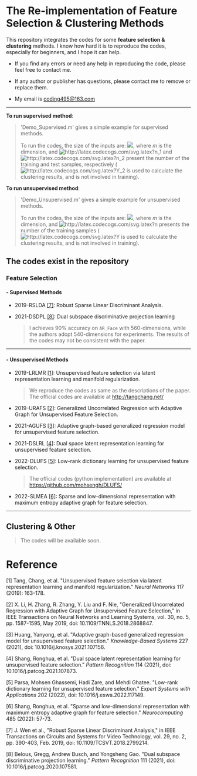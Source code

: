 

# The Re-implementation of Feature Selection & Clustering Methods

This repository integrates the codes for some **feature selection & clustering** methods. I know how hard it is to reproduce the codes, especially for beginners, and I hope it can help.

- If you find any errors or need any help in reproducing the code, please feel free to contact me. 

- If any author or publisher has questions, please contact me to remove or replace them.

- My email is coding495@163.com

---

**To run supervised method**:

> 'Demo_Supervised.m' gives a simple example for supervised methods. 
>
> To run the codes, the size of the inputs are: <img src="https://latex.codecogs.com/svg.image?X_1\in&space;\mathbb{R}^{m\times&space;n_1},&space;X_2\in&space;\mathbb{R}^{m\times&space;n_2},&space;Y_1\in&space;\mathbb{R}^{n_1\times&space;1},&space;Y_2\in&space;\mathbb{R}^{n_2\times&space;1}" />, where *m* is the dimension, and <img src="http://latex.codecogs.com/svg.latex?n_1" title="http://latex.codecogs.com/svg.latex?n_1" /> and <img src="http://latex.codecogs.com/svg.latex?n_2" title="http://latex.codecogs.com/svg.latex?n_2" /> present the number of the training and test samples, respectively (<img src="http://latex.codecogs.com/svg.latex?Y_2" title="http://latex.codecogs.com/svg.latex?Y_2" /> is used to calculate the clustering results, and is not involved in training).

**To run unsupervised method**:

> 'Demo_Unsupervised.m' gives a simple example for unsupervised methods. 
>
> To run the codes, the size of the inputs are: <img src="https://latex.codecogs.com/svg.image?X\in&space;\mathbb{R}^{m\times&space;n},&space;Y\in&space;\mathbb{R}^{n\times&space;1}" />, where *m* is the dimension, and <img src="http://latex.codecogs.com/svg.latex?n" title="http://latex.codecogs.com/svg.latex?n" /> presents the number of the training samples (<img src="http://latex.codecogs.com/svg.latex?Y" title="http://latex.codecogs.com/svg.latex?Y" /> is used to calculate the clustering results, and is not involved in training).

## The codes exist in the repository

### Feature Selection

#### - Supervised Methods

- 2019-RSLDA [[7]](https://ieeexplore.ieee.org/abstract/document/8272002): Robust Sparse Linear Discriminant Analysis.

- 2021-DSDPL [[8]](https://www.sciencedirect.com/science/article/pii/S0031320320303848): Dual subspace discriminative projection learning

  > I achieves 90% accuracy on `AR_Face` with 560-dimensions, while the authors adopt 540-dimensions for experiments. The results of the codes may not be consistent with the paper.

---

#### - Unsupervised Methods

- 2019-LRLMR [[1]](https://www.sciencedirect.com/science/article/pii/S0893608019301212): Unsupervised feature selection via latent representation learning and manifold regularization.

  > We reproduce the codes as same as the descriptions of the paper. The official codes are available at http://tangchang.net/

- 2019-URAFS [[2]](https://ieeexplore.ieee.org/abstract/document/8474999): Generalized Uncorrelated Regression with Adaptive Graph for Unsupervised Feature Selection.

- 2021-AGUFS [[3]](https://www.sciencedirect.com/science/article/pii/S0950705121004196): Adaptive graph-based generalized regression model for unsupervised feature selection.

- 2021-DSLRL [[4]](https://www.sciencedirect.com/science/article/pii/S0031320321000601): Dual space latent representation learning for unsupervised feature selection.

- 2022-DLUFS [[5]](https://www.sciencedirect.com/science/article/pii/S0957417422005437): Low-rank dictionary learning for unsupervised feature selection.

  > The official codes (python implementation) are available at https://github.com/mohsengh/DLUFS/

- 2022-SLMEA [[6]](https://www.sciencedirect.com/science/article/pii/S0925231222001916): Sparse and low-dimensional representation with maximum entropy adaptive graph for feature selection.

---

## Clustering & Other

>  The codes will be available soon.

# Reference

[1] Tang, Chang, et al. "Unsupervised feature selection via latent representation learning and manifold regularization." *Neural Networks* 117 (2019): 163-178.

[2] X. Li, H. Zhang, R. Zhang, Y. Liu and F. Nie, "Generalized Uncorrelated Regression with Adaptive Graph for Unsupervised Feature Selection," in IEEE Transactions on Neural Networks and Learning Systems, vol. 30, no. 5, pp. 1587-1595, May 2019, doi: 10.1109/TNNLS.2018.2868847.

[3] Huang, Yanyong, et al. "Adaptive graph-based generalized regression model for unsupervised feature selection." *Knowledge-Based Systems* 227 (2021), doi: 10.1016/j.knosys.2021.107156.

[4] Shang, Ronghua, et al. "Dual space latent representation learning for unsupervised feature selection." *Pattern Recognition* 114 (2021), doi: 10.1016/j.patcog.2021.107873.

[5] Parsa, Mohsen Ghassemi, Hadi Zare, and Mehdi Ghatee. "Low-rank dictionary learning for unsupervised feature selection." *Expert Systems with Applications* 202 (2022), doi: 10.1016/j.eswa.2022.117149.

[6] Shang, Ronghua, et al. "Sparse and low-dimensional representation with maximum entropy adaptive graph for feature selection." *Neurocomputing* 485 (2022): 57-73.

[7] J. Wen et al., "Robust Sparse Linear Discriminant Analysis," in IEEE Transactions on Circuits and Systems for Video Technology, vol. 29, no. 2, pp. 390-403, Feb. 2019, doi: 10.1109/TCSVT.2018.2799214.

[8] Belous, Gregg, Andrew Busch, and Yongsheng Gao. "Dual subspace discriminative projection learning." *Pattern Recognition* 111 (2021), doi: 10.1016/j.patcog.2020.107581.